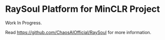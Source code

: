 ﻿# RaySoul Platform for MinCLR Project

Work In Progress.

Read https://github.com/ChaosAIOfficial/RaySoul for more information.
